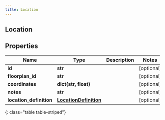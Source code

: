 ```yaml
---
title: Location
---
```

## Location

## Properties

|Name | Type | Description | Notes|
|------------ | ------------- | ------------- | -------------|
| **id** | **str** |  | [optional] |
| **floorplan_id** | **str** |  | [optional] |
| **coordinates** | **dict(str, float)** |  | [optional] |
| **notes** | **str** |  | [optional] |
| **location_definition** | [**LocationDefinition**](LocationDefinition.html) |  | [optional] |
{: class="table table-striped"}



